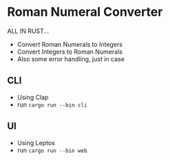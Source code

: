 # Roman Numeral Converter

ALL IN RUST...

- Convert Roman Numerals to Integers
- Convert Integers to Roman Numerals
- Also some error handling, just in case

## CLI

- Using Clap
- run `cargo run --bin cli`


## UI

- Using Leptos
- run `cargo run --bin web`